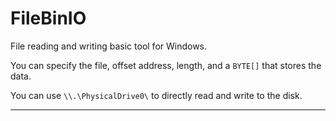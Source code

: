 # FileBinIO
File reading and writing basic tool for Windows.

You can specify the file, offset address, length, and a ```BYTE[]``` that stores the data.

You can use ```\\.\PhysicalDrive0\``` to directly read and write to the disk.

- - -
